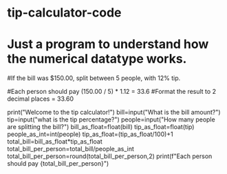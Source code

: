 # tip-calculator-code
# Just a program to understand how the numerical datatype works.
#If the bill was $150.00, split between 5 people, with 12% tip. 

#Each person should pay (150.00 / 5) * 1.12 = 33.6
#Format the result to 2 decimal places = 33.60

print("Welcome to the tip calculator!")
bill=input("What is the bill amount?")
tip=input("what is the tip percentage?")
people=input("How many people are splitting the bill?")
bill_as_float=float(bill)
tip_as_float=float(tip)
people_as_int=int(people)
tip_as_float=(tip_as_float/100)+1
total_bill=bill_as_float*tip_as_float
total_bill_per_person=total_bill/people_as_int
total_bill_per_person=round(total_bill_per_person,2)
print(f"Each person should pay {total_bill_per_person}")
